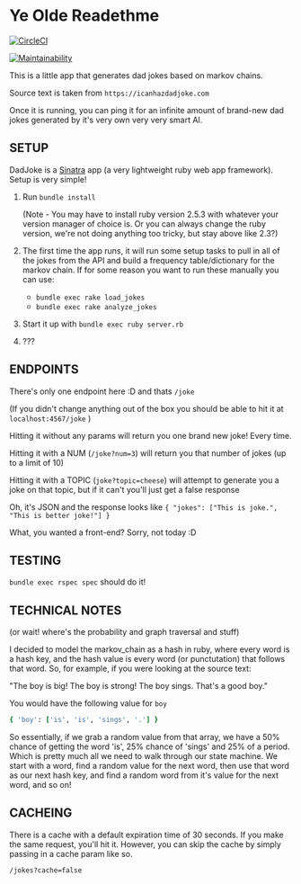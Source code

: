 # Ye Olde Readethme

[![CircleCI](https://circleci.com/gh/estiens/dad_joke_ai/tree/master.svg?style=svg)](https://circleci.com/gh/estiens/dad_joke_ai/tree/master)

[![Maintainability](https://api.codeclimate.com/v1/badges/5e2487176961c8e5e864/maintainability)](https://codeclimate.com/github/estiens/dad_joke_ai/maintainability)

This is a little app that generates dad jokes based on markov chains.

Source text is taken from `https://icanhazdadjoke.com`

Once it is running, you can ping it for an infinite amount of brand-new dad jokes generated by it's very own very very smart AI.

## SETUP

DadJoke is a [Sinatra](http://sinatrarb.com/) app (a very lightweight ruby web app framework). Setup is very simple!

1) Run `bundle install`

    (Note - You may have to install ruby version 2.5.3 with whatever your version manager of choice is. Or you can always change the ruby version, we're not doing anything too tricky, but stay above like 2.3?)

2) The first time the app runs, it will run some setup tasks to pull in all of the jokes from the API and build a frequency table/dictionary for the markov chain. If for some reason you want to run these manually you can use:
    * `bundle exec rake load_jokes`
    * `bundle exec rake analyze_jokes`

3) Start it up with `bundle exec ruby server.rb`

4) ???

## ENDPOINTS

There's only one endpoint here :D and thats `/joke`

(If you didn't change anything out of the box you should be able to hit it at `localhost:4567/joke` )

Hitting it without any params will return you one brand new joke! Every time.

Hitting it with a NUM (`/joke?num=3`) will return you that number of jokes (up to a limit of 10)

Hitting it with a TOPIC (`joke?topic=cheese`) will attempt to generate you a joke on that topic, but if it can't you'll just get a false response

Oh, it's JSON and the response looks like
`{ "jokes": ["This is joke.", "This is better joke!"] }`

What, you wanted a front-end? Sorry, not today :D

## TESTING

`bundle exec rspec spec` should do it!

## TECHNICAL NOTES

(or wait! where's the probability and graph traversal and stuff)

I decided to model the markov_chain as a hash in ruby, where every word is a hash key, and the hash value is every word (or punctutation) that follows that word. So, for example, if you were looking at the source text:

"The boy is big! The boy is strong! The boy sings. That's a good boy."

You would have the following value for `boy`
```ruby
{ 'boy': ['is', 'is', 'sings', '.'] }
```

So essentially, if we grab a random value from that array, we have a 50% chance of getting the word 'is', 25% chance of 'sings' and 25% of a period. Which is pretty much all we need to walk through our state machine. We start with a word, find a random value for the next word, then use that word as our next hash key, and find a random word from it's value for the next word, and so on!

## CACHEING

There is a cache with a default expiration time of 30 seconds. If you make the same request, you'll hit it. However, you can skip the cache by simply passing in a cache param like so.

`/jokes?cache=false`


